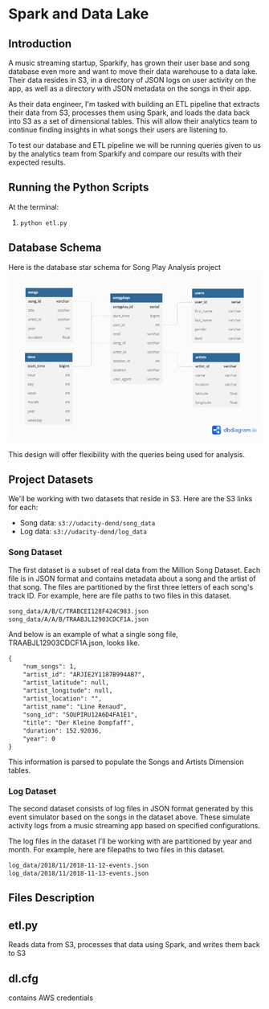 # Spark and Data Lake

## Introduction

A music streaming startup, Sparkify, has grown their user base and song database even more and want to move their data warehouse to a data lake. Their data resides in S3, in a directory of JSON logs on user activity on the app, as well as a directory with JSON metadata on the songs in their app.

As their data engineer, I'm tasked with building an ETL pipeline that extracts their data from S3, processes them using Spark, and loads the data back into S3 as a set of dimensional tables. This will allow their analytics team to continue finding insights in what songs their users are listening to.

 To test our database and ETL pipeline we will be running queries given to us by the analytics team from Sparkify and compare our results with their expected results.


## Running the Python Scripts

At the terminal:

1. ```python etl.py```


## Database Schema

Here is the database star schema for Song Play Analysis project 
<img src="Song_Play_Analysis.png" alt="ERD Diagram" width="800"/>

This design will offer flexibility with the queries being used for analysis.

## Project Datasets
We'll be working with two datasets that reside in S3. Here are the S3 links for each:

- Song data: ```s3://udacity-dend/song_data```
- Log data: ```s3://udacity-dend/log_data```

### Song Dataset

The first dataset is a subset of real data from the Million Song Dataset. Each file is in JSON format and contains metadata about a song and the artist of that song. The files are partitioned by the first three letters of each song's track ID. For example, here are file paths to two files in this dataset.

```
song_data/A/B/C/TRABCEI128F424C983.json
song_data/A/A/B/TRAABJL12903CDCF1A.json
```

And below is an example of what a single song file, TRAABJL12903CDCF1A.json, looks like.

```
{
    "num_songs": 1,
    "artist_id": "ARJIE2Y1187B994AB7",
    "artist_latitude": null,
    "artist_longitude": null,
    "artist_location": "",
    "artist_name": "Line Renaud",
    "song_id": "SOUPIRU12A6D4FA1E1",
    "title": "Der Kleine Dompfaff",
    "duration": 152.92036,
    "year": 0
}
```

This information is parsed to populate the Songs and Artists Dimension tables.

### Log Dataset

The second dataset consists of log files in JSON format generated by this event simulator based on the songs in the dataset above. These simulate activity logs from a music streaming app based on specified configurations.

The log files in the dataset I'll be working with are partitioned by year and month. For example, here are filepaths to two files in this dataset.

```
log_data/2018/11/2018-11-12-events.json
log_data/2018/11/2018-11-13-events.json
```


## Files Description

## etl.py

Reads data from S3, processes that data using Spark, and writes them back to S3

## dl.cfg

contains AWS credentials
